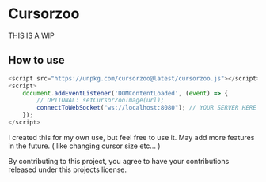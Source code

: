 # Cursorzoo
THIS IS A WIP
## How to use 
```javascript
<script src="https://unpkg.com/cursorzoo@latest/cursorzoo.js"></script>
<script>
    document.addEventListener('DOMContentLoaded', (event) => {
        // OPTIONAL: setCursorZooImage(url);
        connectToWebSocket("ws://localhost:8080"); // YOUR SERVER HERE
    });
</script>
```
I created this for my own use, but feel free to use it.
May add more features in the future. ( like changing cursor size etc... )

By contributing to this project, you agree to have your contributions released under this projects license.
